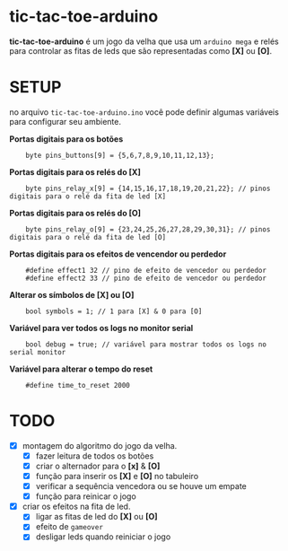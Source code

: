 # tic-tac-toe-arduino

**tic-tac-toe-arduino** é um jogo da velha que usa um `arduino mega` e relés para controlar as fitas de leds que são representadas como **[X]** ou **[O]**.

# SETUP

no arquivo `tic-tac-toe-arduino.ino` você pode definir algumas variáveis ​​para configurar seu ambiente.

**Portas digitais para os botões**

```arduino
    byte pins_buttons[9] = {5,6,7,8,9,10,11,12,13};
```

**Portas digitais para os relés do [X]**
```arduino
    byte pins_relay_x[9] = {14,15,16,17,18,19,20,21,22}; // pinos digitais para o relé da fita de led [X]
```

**Portas digitais para os relés do [O]**
```arduino
    byte pins_relay_o[9] = {23,24,25,26,27,28,29,30,31}; // pinos digitais para o relé da fita de led [O]
```

**Portas digitais para os efeitos de vencendor ou perdedor**
```arduino
    #define effect1 32 // pino de efeito de vencedor ou perdedor 
    #define effect2 33 // pino de efeito de vencedor ou perdedor 
```

**Alterar os símbolos de [X] ou [O]**

```arduino
    bool symbols = 1; // 1 para [X] & 0 para [O]
```

**Variável para ver todos os logs no monitor serial**

```arduino
    bool debug = true; // variável para mostrar todos os logs no serial monitor
```

**Variável para alterar o tempo do reset**
```arduino
    #define time_to_reset 2000  
```

# TODO 
- [x] montagem do algoritmo do jogo da velha.
    - [x] fazer leitura de todos os botões
    - [x] criar o alternador para o **[x]** & **[O]**
    - [x] função para inserir os **[X]** e **[O]** no tabuleiro
    - [X] verificar a sequência vencedora ou se houve um empate
    - [X] função para reinicar o jogo
- [X] criar os efeitos na fita de led.
    - [X] ligar as fitas de led do **[X]** ou **[O]**
    - [X] efeito de `gameover` 
    - [X] desligar leds quando reiniciar o jogo

#
